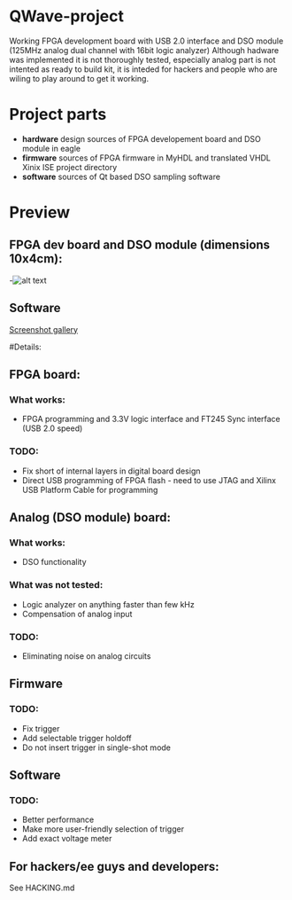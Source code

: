 QWave-project
=============

Working FPGA development board with USB 2.0 interface and DSO module (125MHz analog dual channel with 16bit logic analyzer)
Although hadware was implemented it is not thoroughly tested, especially analog part is not intented as ready to build kit, it is inteded for hackers and people who are wiling to play around to get it working.

# Project parts
* **hardware** design sources of FPGA developement board and DSO module in eagle
* **firmware** sources of FPGA firmware in MyHDL and translated VHDL Xinix ISE project directory
* **software** sources of Qt based DSO sampling software

# Preview
## FPGA dev board and DSO module (dimensions 10x4cm):
-![alt text](http://i.imgur.com/6oWPM6L.jpg "FPGA board and DSO module")
## Software
[Screenshot gallery](http://imgur.com/a/RICwH#0)

#Details:
## FPGA board:
### What works:
* FPGA programming and 3.3V logic interface and FT245 Sync interface (USB 2.0 speed)

### TODO:
* Fix short of internal layers in digital board design
* Direct USB programming of FPGA flash - need to use JTAG and Xilinx USB Platform Cable for programming

## Analog (DSO module) board:
### What works:
* DSO functionality

### What was not tested:
* Logic analyzer on anything faster than few kHz
* Compensation of analog input

### TODO:
* Eliminating noise on analog circuits

## Firmware
### TODO:
* Fix trigger
* Add selectable trigger holdoff
* Do not insert trigger in single-shot mode

## Software
### TODO:
* Better performance
* Make more user-friendly selection of trigger
* Add exact voltage meter

## For hackers/ee guys and developers:
See HACKING.md



